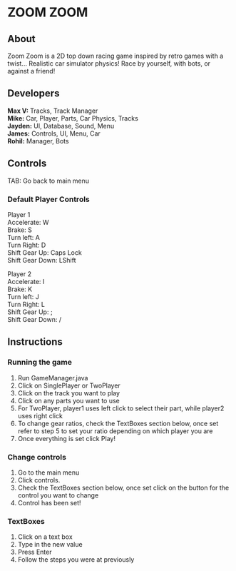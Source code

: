 # ZOOM ZOOM
## About

Zoom Zoom is a 2D top down racing game inspired by retro games with a twist... Realistic car simulator physics!
Race by yourself, with bots, or against a friend!

## Developers
<b>Max V:</b> Tracks, Track Manager<br />
<b>Mike:</b> Car, Player, Parts, Car Physics, Tracks<br />
<b>Jayden:</b> UI, Database, Sound, Menu<br />
<b>James:</b> Controls, UI, Menu, Car<br />
<b>Rohil:</b> Manager, Bots

## Controls
TAB: Go back to main menu

### Default Player Controls

Player 1 <br/>
Accelerate: W <br/>
Brake: S <br/>
Turn left: A <br/>
Turn Right: D <br/>
Shift Gear Up: Caps Lock <br/>
Shift Gear Down: LShift

Player 2 <br/>
Accelerate: I <br/>
Brake: K <br/>
Turn left: J <br/>
Turn Right: L <br/>
Shift Gear Up: ; <br/>
Shift Gear Down: /

## Instructions
### Running the game

1. Run GameManager.java
2. Click on SinglePlayer or TwoPlayer
3. Click on the track you want to play
4. Click on any parts you want to use
5. For TwoPlayer, player1 uses left click to select their part, while player2 uses right click
6. To change gear ratios, check the TextBoxes section below, once set refer to step 5 to set your ratio depending on which player you are
7. Once everything is set click Play!

### Change controls
1. Go to the main menu
2. Click controls.
3. Check the TextBoxes section below, once set click on the button for the control you want to change
4. Control has been set!

### TextBoxes

1. Click on a text box
2. Type in the new value
3. Press Enter
4. Follow the steps you were at previously

